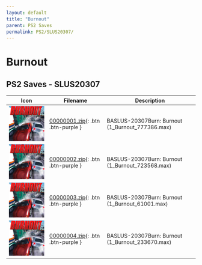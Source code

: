```yaml
---
layout: default
title: "Burnout"
parent: PS2 Saves
permalink: PS2/SLUS20307/
---
```

# Burnout

## PS2 Saves - SLUS20307

| Icon | Filename | Description |
|------|----------|-------------|
| ![Burnout](icon0.png) | [00000001.zip](00000001.zip){: .btn .btn-purple } | BASLUS-20307Burn: Burnout (1_Burnout_777386.max) |
| ![Burnout](icon0.png) | [00000002.zip](00000002.zip){: .btn .btn-purple } | BASLUS-20307Burn: Burnout (1_Burnout_723568.max) |
| ![Burnout](icon0.png) | [00000003.zip](00000003.zip){: .btn .btn-purple } | BASLUS-20307Burn: Burnout (1_Burnout_61001.max) |
| ![Burnout](icon0.png) | [00000004.zip](00000004.zip){: .btn .btn-purple } | BASLUS-20307Burn: Burnout (1_Burnout_233670.max) |
